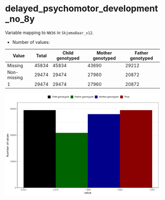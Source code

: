 # delayed_psychomotor_development_no_8y
Variable mapping to `NN36` in `Skjema8aar_v12`.
- Number of values:

| Value | Total | Child genotyped | Mother genotyped | Father genotyped |
| ----- | ----- | --------------- | ---------------- | ---------------- |
| Missing | 45834 | 45834 | 43690 | 29212 |
| Non-missing | 29474 | 29474 | 27960 | 20872 |
| 1 | 29474 | 29474 | 27960 | 20872 |



![](delayed_psychomotor_development_no_8y_n.png)



